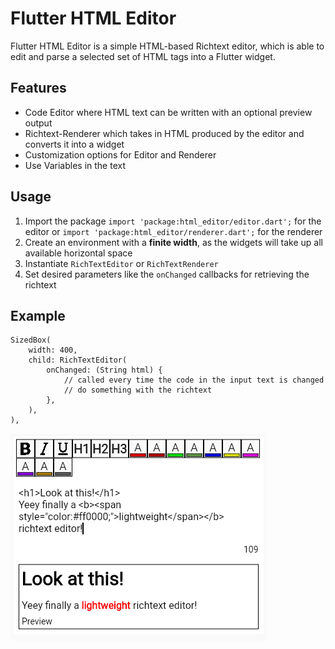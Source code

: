 # Flutter HTML Editor

Flutter HTML Editor is a simple HTML-based Richtext editor, which is able to edit and parse a selected set of HTML tags into a Flutter widget. 

## Features

- Code Editor where HTML text can be written with an optional preview output
- Richtext-Renderer which takes in HTML produced by the editor and converts it into a widget
- Customization options for Editor and Renderer
- Use Variables in the text 

## Usage

1. Import the package ```import 'package:html_editor/editor.dart';``` for the editor or ```import 'package:html_editor/renderer.dart';``` for the renderer
2. Create an environment with a **finite width**, as the widgets will take up all available horizontal space
3. Instantiate ```RichTextEditor``` or ```RichTextRenderer```
4. Set desired parameters like the ```onChanged``` callbacks for retrieving the richtext

## Example
    SizedBox(
        width: 400,
        child: RichTextEditor(
            onChanged: (String html) {
                // called every time the code in the input text is changed
                // do something with the richtext
            },
        ),
    ),

![Example Output of Flutter HTML Editor](.doc/example1.png)